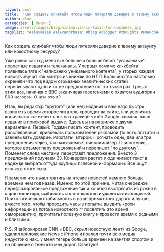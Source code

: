 ```yaml
---
layout: post
title:  "Как создать кликбайт чтобы люди потеряли доверие к твоему аккаунту?"
author: alex
categories: [ Мысли ]
image: assets/images/blog/minimalism-is-toxic-for-business.jpg
tagslist: "#alexbasan #alexandrbasan #blog #blogger #thoughts #алексбасан #александрбасан #блог #блоггер #мысливмоейголове #fakenews #news #новости #журналист #статья"
---
```


Как создать кликбайт чтобы люди потеряли доверие к твоему аккаунту или новостному ресурсу?


Уже ровно как год меня все больше и больше бесят "уважаемые" новостные издания и телеканалы. У первых помимо кликбейта появилась тяга к "написанию уникального контента", у вторых каждая новость звучит как мантра из книжки по НЛП. Большинство настолько охренели что под видом серьезных аналитических статей переписывают одно и то же предложение по сто тысяч раз. Грешат этим все, начиная с BBC заканчивая газетенками с охватом аудитории 500 человек. О чем это я?

Итак, вы редактор "крутого" (или нет) издания и вам надо быстро взвинтить время которое читатель проводит на сайте, или увеличить количество ключевых слов на странице чтобы Google повысил ваше издание в поисковой выдаче. Здесь вы на развилке с двумя вариантами:
Первый: Годами писать контент, проводить расследования, привлекать пользователей рекламой (то есть платить) и завоевывать доверие. Работать! 
Второй: Прогнать одно, два или три предложения через, так называемый, синонимайзер. Приложение, которое возьмет пару предложений и перепишет "по другому". Поменяет слова местами, переставит предложения. Вместо 3 предложений получаем 30. Конверсия растет, люди читают текст в надежде выбрать оттуда крупицы полезной информации. Все ищут иголку в стоге сена. 

Я заметил что начал тратить на чтение новостей намного больше времени чем год назад. Именно по этой причине. Читая очередное перефразированное предложение так и хочется выстрелить из ружья в экран монитора, выбросить в окно телефон и удалиться из соцсетей. Психологическая стабильность в наше время стоит дорого и лучше, вместо того, чтобы проводить часы в попытке выудить крохи информации из потока новостного г* посвятить это время саморазвитию, прочитать полезную книгу и провести время с родными и близкими.

P.S. Я заблокировал CNN и BBC, скрыл новостную ленту из Google, удалил приложение News с iPhone и послал почти всю медиа индустрию нах.. у меня теперь больше времени на занятия спортом и на общение с теми кто мне дорог. Советую!